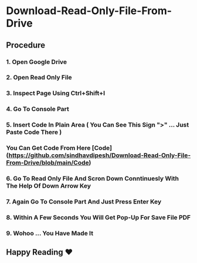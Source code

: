 # Download-Read-Only-File-From-Drive

## Procedure

### 1.  Open Google Drive
### 2.  Open Read Only File 
### 3.  Inspect Page Using Ctrl+Shift+I
### 4.  Go To Console Part
### 5.  Insert Code In Plain Area ( You Can See This Sign ">" ... Just Paste Code There )
###     You Can Get Code From Here [Code] (https://github.com/sindhavdipesh/Download-Read-Only-File-From-Drive/blob/main/Code)
### 6.  Go To Read Only File And Scron Down Conntinuesly With The Help Of Down Arrow Key
### 7.  Again Go To Console Part And Just Press Enter Key
### 8.  Within A Few Seconds You Will Get Pop-Up For Save File PDF
### 9.  Wohoo ... You Have Made It

##  Happy Reading :heart:	
